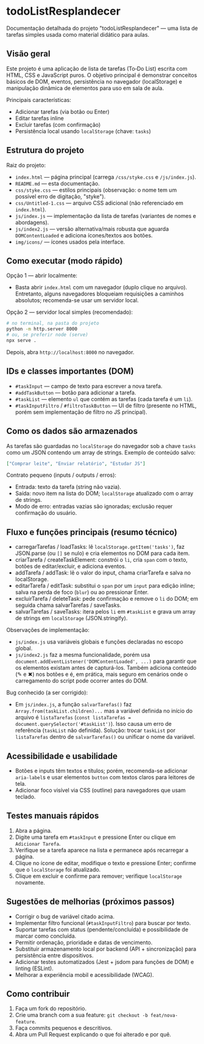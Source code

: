 # todoListResplandecer

Documentação detalhada do projeto "todoListResplandecer" — uma lista de tarefas simples usada como material didático para aulas.

## Visão geral

Este projeto é uma aplicação de lista de tarefas (To‑Do List) escrita com HTML, CSS e JavaScript puros. O objetivo principal é demonstrar conceitos básicos de DOM, eventos, persistência no navegador (localStorage) e manipulação dinâmica de elementos para uso em sala de aula.

Principais características:
- Adicionar tarefas (via botão ou Enter)
- Editar tarefas inline
- Excluir tarefas (com confirmação)
- Persistência local usando `localStorage` (chave: `tasks`)

## Estrutura do projeto

Raiz do projeto:

- `index.html` — página principal (carrega `/css/styke.css` e `/js/index.js`).
- `README.md` — esta documentação.
- `css/styke.css` — estilos principais (observação: o nome tem um possível erro de digitação, "styke").
- `css/Untitled-1.css` — arquivo CSS adicional (não referenciado em `index.html`).
- `js/index.js` — implementação da lista de tarefas (variantes de nomes e abordagens).
- `js/index2.js` — versão alternativa/mais robusta que aguarda `DOMContentLoaded` e adiciona ícones/textos aos botões.
- `img/icons/` — ícones usados pela interface.

## Como executar (modo rápido)

Opção 1 — abrir localmente:
- Basta abrir `index.html` com um navegador (duplo clique no arquivo). Entretanto, alguns navegadores bloqueiam requisições a caminhos absolutos; recomenda-se usar um servidor local.

Opção 2 — servidor local simples (recomendado):
```bash
# no terminal, na pasta do projeto
python -m http.server 8000
# ou, se preferir node (serve)
npx serve .
```
Depois, abra `http://localhost:8000` no navegador.

## IDs e classes importantes (DOM)

- `#taskInput` — campo de texto para escrever a nova tarefa.
- `#addTaskButton` — botão para adicionar a tarefa.
- `#taskList` — elemento `ul` que contém as tarefas (cada tarefa é um `li`).
- `#taskInputFiltro` / `#filtroTaskButton` — UI de filtro (presente no HTML, porém sem implementação de filtro no JS principal).

## Como os dados são armazenados

As tarefas são guardadas no `localStorage` do navegador sob a chave `tasks` como um JSON contendo um array de strings. Exemplo de conteúdo salvo:

```json
["Comprar leite", "Enviar relatório", "Estudar JS"]
```

Contrato pequeno (inputs / outputs / erros):
- Entrada: texto da tarefa (string não vazia).
- Saída: novo item na lista do DOM; `localStorage` atualizado com o array de strings.
- Modo de erro: entradas vazias são ignoradas; exclusão requer confirmação do usuário.

## Fluxo e funções principais (resumo técnico)

- carregarTarefas / loadTasks: lê `localStorage.getItem('tasks')`, faz JSON.parse (ou `[]` se nulo) e cria elementos no DOM para cada item.
- criarTarefa / createTaskElement: constrói o `li`, cria `span` com o texto, botões de editar/excluir, e adiciona eventos.
- addTarefa / addTask: lê o valor do input, chama criarTarefa e salva no localStorage.
- editarTarefa / editTask: substitui o `span` por um `input` para edição inline; salva na perda de foco (`blur`) ou ao pressionar Enter.
- excluirTarefa / deleteTask: pede confirmação e remove o `li` do DOM; em seguida chama salvarTarefas / saveTasks.
- salvarTarefas / saveTasks: itera pelos `li` em `#taskList` e grava um array de strings em `localStorage` (JSON.stringify).

Observações de implementação:
- `js/index.js` usa variáveis globais e funções declaradas no escopo global.
- `js/index2.js` faz a mesma funcionalidade, porém usa `document.addEventListener('DOMContentLoaded', ...)` para garantir que os elementos existam antes de capturá-los. Também adiciona conteúdo (✎ e ✖) nos botões e é, em prática, mais seguro em cenários onde o carregamento do script pode ocorrer antes do DOM.

Bug conhecido (a ser corrigido):
- Em `js/index.js`, a função `salvarTarefas()` faz `Array.from(taskList.children)...` mas a variável definida no início do arquivo é `listaTarefas` (`const listaTarefas = document.querySelector('#taskList')`). Isso causa um erro de referência (`taskList` não definida). Solução: trocar `taskList` por `listaTarefas` dentro de `salvarTarefas()` ou unificar o nome da variável.

## Acessibilidade e usabilidade

- Botões e inputs têm textos e títulos; porém, recomenda-se adicionar `aria-label`s e usar elementos `button` com textos claros para leitores de tela.
- Adicionar foco visível via CSS (outline) para navegadores que usam teclado.

## Testes manuais rápidos

1. Abra a página.
2. Digite uma tarefa em `#taskInput` e pressione Enter ou clique em `Adicionar Tarefa`.
3. Verifique se a tarefa aparece na lista e permanece após recarregar a página.
4. Clique no ícone de editar, modifique o texto e pressione Enter; confirme que o `localStorage` foi atualizado.
5. Clique em excluir e confirme para remover; verifique `localStorage` novamente.

## Sugestões de melhorias (próximos passos)

- Corrigir o bug de variável citado acima.
- Implementar filtro funcional (`#taskInputFiltro`) para buscar por texto.
- Suportar tarefas com status (pendente/concluída) e possibilidade de marcar como concluída.
- Permitir ordenação, prioridade e datas de vencimento.
- Substituir armazenamento local por backend (API + sincronização) para persistência entre dispositivos.
- Adicionar testes automatizados (Jest + jsdom para funções de DOM) e linting (ESLint).
- Melhorar a experiência mobil e acessibilidade (WCAG).

## Como contribuir

1. Faça um fork do repositório.
2. Crie uma branch com a sua feature: `git checkout -b feat/nova-feature`.
3. Faça commits pequenos e descritivos.
4. Abra um Pull Request explicando o que foi alterado e por quê.


